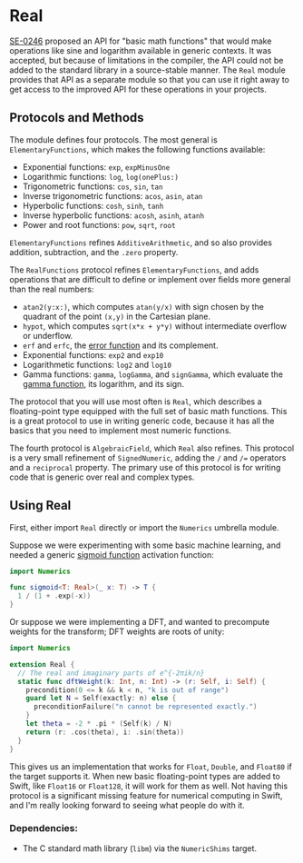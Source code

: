 # Real

[SE-0246] proposed an API for "basic math functions" that would make operations like sine and logarithm available in generic contexts.
It was accepted, but because of limitations in the compiler, the API could not be added to the standard library in a source-stable manner.
The `Real` module provides that API as a separate module so that you can use it right away to get access to the improved API for these operations in your projects.

## Protocols and Methods

The module defines four protocols. The most general is `ElementaryFunctions`, which makes the following functions available:
- Exponential functions: `exp`, `expMinusOne`
- Logarithmic functions: `log`, `log(onePlus:)`
- Trigonometric functions: `cos`, `sin`, `tan`
- Inverse trigonometric functions: `acos`, `asin`, `atan`
- Hyperbolic functions: `cosh`, `sinh`, `tanh`
- Inverse hyperbolic functions: `acosh`, `asinh`, `atanh`
- Power and root functions: `pow`, `sqrt`, `root`

`ElementaryFunctions` refines `AdditiveArithmetic`, and so also provides addition, subtraction, and the `.zero` property.

The `RealFunctions` protocol refines `ElementaryFunctions`, and adds operations that are difficult to define or implement over fields more general than the real numbers:
- `atan2(y:x:)`, which computes `atan(y/x)` with sign chosen by the quadrant of the point `(x,y)` in the Cartesian plane.
- `hypot`, which computes `sqrt(x*x + y*y)` without intermediate overflow or underflow.
- `erf` and `erfc`, the [error function][ErrorFunction] and its complement.
- Exponential functions: `exp2` and `exp10`
- Logarithmetic functions: `log2` and `log10`
- Gamma functions: `gamma`, `logGamma`, and `signGamma`, which evaluate the [gamma function][GammaFunction], its logarithm, and its sign.

The protocol that you will use most often is `Real`, which describes a floating-point type equipped with the full set of basic math functions.
This is a great protocol to use in writing generic code, because it has all the basics that you need to implement most numeric functions.

The fourth protocol is `AlgebraicField`, which `Real` also refines.
This protocol is a very small refinement of `SignedNumeric`, adding the `/` and `/=` operators and a `reciprocal` property.
The primary use of this protocol is for writing code that is generic over real and complex types.

## Using Real

First, either import `Real` directly or import the `Numerics` umbrella module.

Suppose we were experimenting with some basic machine learning, and needed a generic [sigmoid function][Sigmoid] activation function:

```swift
import Numerics

func sigmoid<T: Real>(_ x: T) -> T {
  1 / (1 + .exp(-x))
}
```

Or suppose we were implementing a DFT, and wanted to precompute weights for the transform; DFT weights are roots of unity:

```swift
import Numerics

extension Real {
  // The real and imaginary parts of e^{-2πik/n}
  static func dftWeight(k: Int, n: Int) -> (r: Self, i: Self) {
    precondition(0 <= k && k < n, "k is out of range")
    guard let N = Self(exactly: n) else {
      preconditionFailure("n cannot be represented exactly.")
    }
    let theta = -2 * .pi * (Self(k) / N)
    return (r: .cos(theta), i: .sin(theta))
  }
}
```

This gives us an implementation that works for `Float`, `Double`, and `Float80` if the target supports it.
When new basic floating-point types are added to Swift, like `Float16` or `Float128`, it will work for them as well.
Not having this protocol is a significant missing feature for numerical computing in Swift, and I'm really looking forward to seeing what people do with it.

### Dependencies:
- The C standard math library (`libm`) via the `NumericShims` target.

[ErrorFunction]: https://en.wikipedia.org/wiki/Error_function
[GammaFunction]: https://en.wikipedia.org/wiki/Gamma_function
[SE-0246]: https://github.com/apple/swift-evolution/blob/master/proposals/0246-mathable.md
[Sigmoid]: https://en.wikipedia.org/wiki/Sigmoid_function
